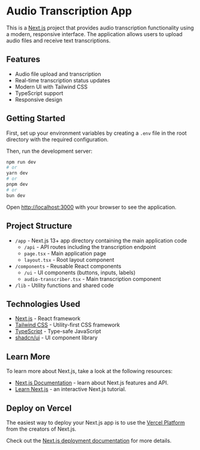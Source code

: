 # Audio Transcription App

This is a [Next.js](https://nextjs.org) project that provides audio transcription functionality using a modern, responsive interface. The application allows users to upload audio files and receive text transcriptions.

## Features

- Audio file upload and transcription
- Real-time transcription status updates
- Modern UI with Tailwind CSS
- TypeScript support
- Responsive design

## Getting Started

First, set up your environment variables by creating a `.env` file in the root directory with the required configuration.

Then, run the development server:

```bash
npm run dev
# or
yarn dev
# or
pnpm dev
# or
bun dev
```

Open [http://localhost:3000](http://localhost:3000) with your browser to see the application.

## Project Structure

- `/app` - Next.js 13+ app directory containing the main application code
  - `/api` - API routes including the transcription endpoint
  - `page.tsx` - Main application page
  - `layout.tsx` - Root layout component
- `/components` - Reusable React components
  - `/ui` - UI components (buttons, inputs, labels)
  - `audio-transcriber.tsx` - Main transcription component
- `/lib` - Utility functions and shared code

## Technologies Used

- [Next.js](https://nextjs.org/) - React framework
- [Tailwind CSS](https://tailwindcss.com/) - Utility-first CSS framework
- [TypeScript](https://www.typescriptlang.org/) - Type-safe JavaScript
- [shadcn/ui](https://ui.shadcn.com/) - UI component library

## Learn More

To learn more about Next.js, take a look at the following resources:

- [Next.js Documentation](https://nextjs.org/docs) - learn about Next.js features and API.
- [Learn Next.js](https://nextjs.org/learn) - an interactive Next.js tutorial.

## Deploy on Vercel

The easiest way to deploy your Next.js app is to use the [Vercel Platform](https://vercel.com/new?utm_medium=default-template&filter=next.js&utm_source=create-next-app&utm_campaign=create-next-app-readme) from the creators of Next.js.

Check out the [Next.js deployment documentation](https://nextjs.org/docs/app/building-your-application/deploying) for more details.
